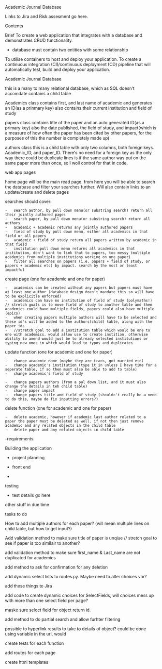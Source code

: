 Academic Journal Database

Links to Jira and Risk assesment go here.

Contents



Brief
To create a web application that integrates with a database and demonstrates CRUD functionality.
-   database must contain two entities with some relationship

To utilise containers to host and deploy your application.
To create a continuous integration (CI)/continuous deployment (CD) pipeline that will automatically test, build and deploy your application.



Academic Journal Database

this is a many to many relational database, which as SQL doesn't accomdate contains a child table 

Academics class
contains first, and last name of academic and generates an ID(as a prinmary key)
also contains their current institution and field of study

papers class
contains title of the paper and an auto generated ID(as a primary key)
also the date published, the field of study, and impact(which is a measure of how often the paper has been cited by other papers, for the purposes of this the number is completely made up)

authors class
this is a child table with only two columns, both foreign keys. Academic_ID, and paper_ID. There's no need for a foreign key as the only way there could be duplicate lines is if the same author was put on the same paper more than once, so I woll control for that in code.


web app pages

home page will be the main read page. from here you will be able to search the database and filter your searches further. Will also contain links to an update/create and delete pages

searches should cover:

    -   search author, by pull down menu(or substring search) return all their jointly authored pages
    -   search paper, by pull down menu(or substring search) return all authors
    -   academic + academic returns any jointly authored papers
    -   field of study by pull down menu, either all academics in that field or all papers
    -   academic + field of study return all papers written by academic in that field
    -   institution pull down menu returns all academics in that institution, don't want to link that to papers, too messy (multiple academics from multiple institutions working on one paper)
    -   filter all searches on papers (i.e. papers + field of study, or papers + academic etc) by impact. search by the most or least impactful


create page (one for academic and one for paper)

    -   academics can be created without any papers but papers must have at least one author (database design doen't mandate this so will have to be explicitle enforced)
    -   academics can have no institution of field of study (polymaths!) // stretch goals is to move field of study to another table and then academics could have multiple fields, papers could also have multiple (epics)
    -   when creating papers multiple authors will have to be selected and these id's will be added to the authors(child) table, along with the paper ids
    -   //stretch goal to add a institution table which would be one to one with academics. would allow use to create instition. otherwise ability to amend would just be to already selected institutions or typing new ones in which would lead to typos and duplicates

update function (one for academic and one for paper)

    -   change academic name (maybe they are trans, got married etc)
    -   change academic's institution (type it in unless I have time for a seperate table, if so then must also be able to add to table)
    -   change academic's field of study
    
    -   change papers authors (from a pul down list, and it must also change the details in teh child table)
    -   change paper impact
    -   change papers title and field of study (shouldn't really be a need to do this, maybe do fix inputting errors?)

delete function (one for academic and one for paper)

    -   delete academic, however if academic last author related to a paper the paper must be deleted as well. if not then just remove academic and any related objects in the child table
    -   delete paper and any related objects in child table




-requirements

Building the application

- project planning

- front end
-
testing
- test details go here

other stuff in due time


tasks to do

How to add multiple authors for each paper? (will mean multiple lines on child table, but how to get input?)

Add validation method to make sure title of paper is unqiue // stretch goal to see if paper is too similair to another?

add validation method to make sure first_name & Last_name are not duplicated for academics

add method to ask for confirmation for any deletion

add dynamic select lists to routes.py. Maybe need to alter choices var?

add these things to Jira

add code to create dynamic choices for SelectFields, will choices mess up with more than one select field per page?

maske sure select field for object return id.

add method to do partial search and allow furhter filtering

possible to hyperlink results to take to details of object? could be done using variable in the url, would 

create tests for each function

add routes for each page

create html templates





